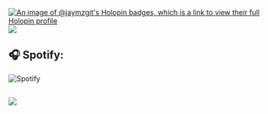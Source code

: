 [![An image of @jaymzgit's Holopin badges, which is a link to view their full Holopin profile](https://holopin.me/jaymzgit)](https://holopin.io/@jaymzgit)
[![](https://img.shields.io/badge/-@JaymzGit-%23181717?style=flat-square&logo=github)](https://github.com/jaymzgit)

## 🎧 Spotify: 
![Spotify](https://spotify-recently-played-readme.vercel.app/api?user=rqvile9tj0lec846dgoabpjda&count=3)
##
![](https://komarev.com/ghpvc/?username=JaymzGit)
